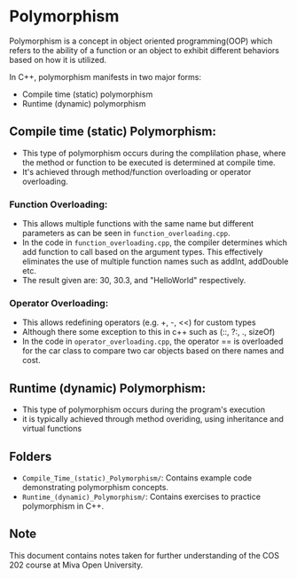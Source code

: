 # Polymorphism

Polymorphism is a concept in object oriented programming(OOP) which refers to the ability of a function or an object to exhibit different behaviors based on how it is utilized. 

In C++, polymorphism manifests in two major forms:
- Compile time (static) polymorphism
- Runtime (dynamic) polymorphism

## Compile time (static) Polymorphism:
- This type of polymorphism occurs during the complilation phase, where the method or function to be executed is determined at compile time. 
- It's achieved through method/function overloading or operator overloading.

### Function Overloading:
- This allows multiple functions with the same name but different parameters as can be seen in `function_overloading.cpp`.
- In the code in `function_overloading.cpp`, the compiler determines which add function to call based on the argument types. This effectively eliminates the use of multiple function names such as addInt, addDouble etc. 
- The result given are: 30, 30.3, and "HelloWorld" respectively.

### Operator Overloading:
- This allows redefining operators (e.g. +, -, <<) for custom types
- Although there some exception to this in c++ such as (::, ?:, ., sizeOf)
- In the code in `operator_overloading.cpp`, the operator == is overloaded for the car class to compare two car objects based on there names and cost.

## Runtime (dynamic) Polymorphism:
- This type of polymorphism occurs during the program's execution
- it is typically achieved through method overiding, using inheritance and virtual functions


## Folders

- `Compile_Time_(static)_Polymorphism/`: Contains example code demonstrating polymorphism concepts.
- `Runtime_(dynamic)_Polymorphism/`: Contains exercises to practice polymorphism in C++.

## Note

This document contains notes taken for further understanding of the COS 202 course at Miva Open University.